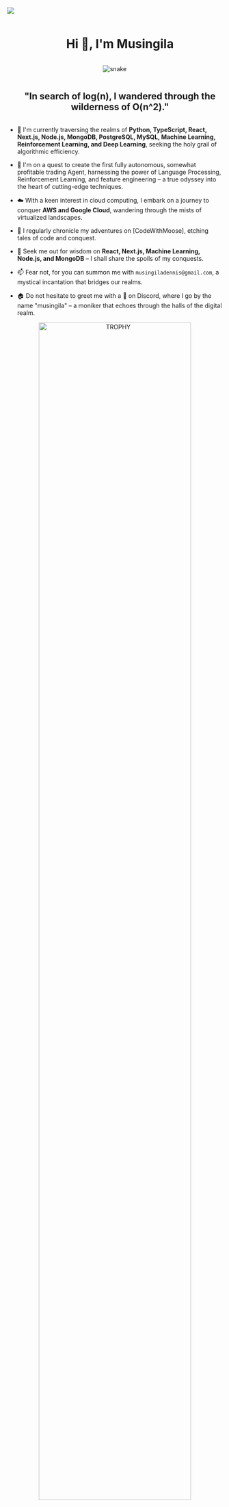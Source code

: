 
<!--horizontal divider(gradiant)-->
<img src="https://user-images.githubusercontent.com/73097560/115834477-dbab4500-a447-11eb-908a-139a6edaec5c.gif">

<!--h1 without bottom border-->
<div id="user-content-toc">
  <ul align="center">
    <summary><h1 style="display: inline-block">Hi 👋, I'm Musingila</h1></summary>
  </ul>
</div>


<!--- snake -->
<div align="center">
  <img  src="[https://github.com/1999AZZAR/1999AZZAR/blob/readme/resources/img/grid-snake.svg](https://raw.githubusercontent.com/Platane/snk/output/github-contribution-grid-snake.svg)"
       alt="snake" /></a>
</div>


<!--h2 without bottom border-->
<div id="user-content-toc">
  <ul align="center">
    <summary><h2 style="display: inline-block">"In search of log(n), I wandered through the wilderness of O(n^2)."</h2></summary>
  </ul>
</div>


<!--Intro start-->
*   🔭 I'm currently traversing the realms of **Python, TypeScript, React, Next.js, Node.js, MongoDB, PostgreSQL, MySQL, Machine Learning, Reinforcement Learning, and Deep Learning**, seeking the holy grail of algorithmic efficiency.

*   🌱 I'm on a quest to create the first fully autonomous, somewhat profitable trading Agent, harnessing the power of Language Processing, Reinforcement Learning, and feature engineering – a true odyssey into the heart of cutting-edge techniques.

*   ☁️ With a keen interest in cloud computing, I embark on a journey to conquer **AWS and Google Cloud**, wandering through the mists of virtualized landscapes.

*   📝 I regularly chronicle my adventures on \[CodeWithMoose\], etching tales of code and conquest.

*   💬 Seek me out for wisdom on **React, Next.js, Machine Learning, Node.js, and MongoDB** – I shall share the spoils of my conquests.

*   📫 Fear not, for you can summon me with `musingiladennis@gmail.com`, a mystical incantation that bridges our realms.

*   🏠 Do not hesitate to greet me with a **👋** on Discord, where I go by the name "musingila" – a moniker that echoes through the halls of the digital realm.
<!--Intro end-->


<!--- trophy (start) -->
<div align=center>
  <a href="https://github.com/ryo-ma/github-profile-trophy" title="Go to Source">
      <img align="center" width=84% src="https://github-profile-trophy.vercel.app/?username=daynoh&theme=radical&row=1&column=7&margin-h=15&margin-w=5&no-bg=true" alt="TROPHY" />
    </a>
</div>
<!--- trophy (start) -->


</p>        
<!--- stats (end) -->


<!--h1 without bottom border-->
<div id="user-content-toc">
  <ul align="center">
<details> <summary><h2 style="display: inline-block">Allow me to regale you with the realms I've mastered, for my path has been one of conquest and enlightenment:</h2></summary> <div> <ul> <li><h3>Frontend Sorcery</h3> <p>I have tamed the beasts of <code>JavaScript</code>, <code>TypeScript</code>, <code>React</code>, <code>Next.js</code>, and <code>Redux</code>, bending their arcane powers to my will. User interfaces bow before my might.</p> </li> <li><h3>Backend Wizardry</h3> <p>The mysteries of <code>Node.js</code>, <code>Express</code>, <code>Python</code>, and <code>Flask</code> hold no secrets from me. I am a master of server-side alchemy, crafting APIs that bend reality itself.</p> </li> <li><h3>Database Dominion</h3> <p>I have forged an unbreakable bond with the guardians of data – <code>MongoDB</code>, <code>PostgreSQL</code>, and <code>MySQL</code>. Their vast troves of knowledge are mine to command.</p> </li> <li><h3>Cloud Ascension</h3> <p>I have ascended to the ethereal realms of <code>AWS</code> and <code>Google Cloud</code>, harnessing the power of virtualized landscapes and unleashing deployments that defy mortal comprehension.</p> </li> <li><h3>Machine Learning Enlightenment</h3> <p>Through the teachings of <code>Scikit-Learn</code>, <code>TensorFlow</code>, and <code>PyTorch</code>, I have achieved a higher state of consciousness, unlocking the secrets of data patterns and predictive sorcery.</p> </li> <li><h3>Fullstack Sovereignty</h3> <p>With the might of <code>React</code>, <code>Node.js</code>, and their kin at my beck and call, I reign supreme over the fullstack domain, weaving intricate tapestries of code that blur the lines between client and server.</p> </li> </ul> </div> </details> <!--tech stack icons--> <p align="center"> <a href="https://skillicons.dev"> <img src="https://skillicons.dev/icons?i=git,aws,css,tensorflow,pytorch,npm,r,sklearn,ts,postgres,prisma,express,figma,firebase,github,html,js,linux,md,materialui,mongodb,mysql,nextjs,nodejs,postman,py,react,redux,tailwind,vscode,&perline=14" /> </a> </p>


<!-- Connect with me -->
<!--h2 without bottom border-->
<div id="user-content-toc">
  <ul align="center">
    <summary><h2 style="display: inline-block">Connect With Me🤝</h2></summary>
  </ul>
</div>

<!--icons and links-->
<p align="center">
<a href="https://www.linkedin.com/in/dennis-musingila-1951b4159/" target="blank"><img align="center" src="https://user-images.githubusercontent.com/88904952/234979284-68c11d7f-1acc-4f0c-ac78-044e1037d7b0.png" alt="linkedin" height="50" width="50" /></a>
<a href="https://x.com/DennisMusingila" target="blank"><img align="center" src="https://user-images.githubusercontent.com/88904952/234980676-61bfb021-ecc8-48f7-88e6-34c1b06c4a58.png" alt="twitter" height="50" width="50" /></a> 
<a href="https://www.instagram.com//" target="blank"><img align="center" src="https://user-images.githubusercontent.com/88904952/234981169-2dd1e58f-4b7e-468c-8213-034ba62156c3.png" alt="instagram" height="50" width="50" /></a>
<a href="" target="blank"><img align="center" src="https://user-images.githubusercontent.com/88904952/234982196-562aea17-5532-4550-8c08-1c7cb994a541.png" alt="hashnode" height="50" width="50" /></a>
<a href="" target="blank"><img align="center" src="https://user-images.githubusercontent.com/88904952/234982627-019fd336-6248-453c-9b05-97c13fd1d207.png" alt="discord" height="50" width="50" /></a>
  
</p>


<!--profile visit count-->
<div align="center">
  
[![](https://visitcount.itsvg.in/api?id=1010nishant&icon=3&color=6)](https://visitcount.itsvg.in)
  
</div>


<!--horizontal divider(gradiant)-->
<img src="https://user-images.githubusercontent.com/73097560/115834477-dbab4500-a447-11eb-908a-139a6edaec5c.gif">

----------------------------------------------------------------------
Credit: [daynoh](https://github.com/daynoh)

Last Edited on: 29/4/2023
